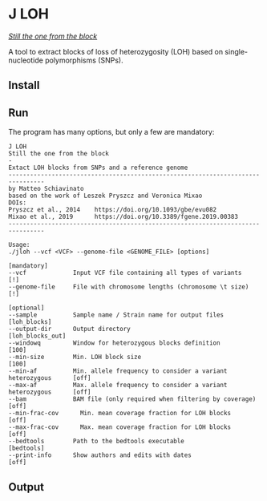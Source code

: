 # J LOH

*[Still the one from the block](https://www.youtube.com/watch?v=dly6p4Fu5TE)*

A tool to extract blocks of loss of heterozygosity (LOH) based on single-nucleotide polymorphisms (SNPs).

## Install

## Run

The program has many options, but only a few are mandatory:

```
J LOH
Still the one from the block
-
Extact LOH blocks from SNPs and a reference genome
--------------------------------------------------------------------------------
by Matteo Schiavinato
based on the work of Leszek Pryszcz and Veronica Mixao
DOIs:
Pryszcz et al., 2014	https://doi.org/10.1093/gbe/evu082
Mixao et al., 2019		https://doi.org/10.3389/fgene.2019.00383
--------------------------------------------------------------------------------

Usage:
./jloh --vcf <VCF> --genome-file <GENOME_FILE> [options]

[mandatory]
--vcf             Input VCF file containing all types of variants               [!]
--genome-file     File with chromosome lengths (chromosome \t size)             [!]

[optional]
--sample          Sample name / Strain name for output files 					          [loh_blocks]
--output-dir      Output directory 											                        [loh_blocks_out]
--windowq         Window for heterozygous blocks definition                     [100]
--min-size        Min. LOH block size 										                      [100]
--min-af          Min. allele frequency to consider a variant heterozygous      [off]
--max-af          Max. allele frequency to consider a variant heterozygous      [off]
--bam             BAM file (only required when filtering by coverage)           [off]
--min-frac-cov		Min. mean coverage fraction for LOH blocks                    [off]
--max-frac-cov		Max. mean coverage fraction for LOH blocks                    [off]
--bedtools        Path to the bedtools executable                               [bedtools]
--print-info      Show authors and edits with dates                             [off]
```

## Output
